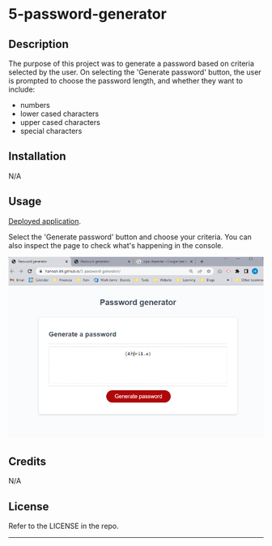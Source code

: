 # 5-password-generator
## Description

The purpose of this project was to generate a password based on criteria selected by the user. On selecting the 'Generate password' button, the user is prompted to choose the password length, and whether they want to include:
- numbers
- lower cased characters
- upper cased characters
- special characters

## Installation

N/A

## Usage

[Deployed application](https://hannah-kh.github.io/5-password-generator/).

Select the 'Generate password' button and choose your criteria. You can also inspect the page to check what's happening in the console.

![Screenshot of deployed page.](assets/screenshot.png)

## Credits

N/A

## License

Refer to the LICENSE in the repo.

---